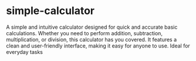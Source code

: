 # simple-calculator
A simple and intuitive calculator designed for quick and accurate basic calculations. Whether you need to perform addition, subtraction, multiplication, or division, this calculator has you covered. It features a clean and user-friendly interface, making it easy for anyone to use. Ideal for everyday tasks
